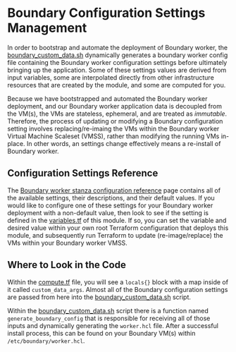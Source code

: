 # Boundary Configuration Settings Management

In order to bootstrap and automate the deployment of Boundary worker, the [boundary_custom_data.sh](https://github.com/hashicorp/terraform-azurerm-boundary-enterprise-worker-hvd/blob/0.2.0/templates/boundary_custom_data.sh.tpl) dynamically generates a boundary worker config file containing the Boundary worker configuration settings before ultimately bringing up the application. Some of these settings values are derived from input variables, some are interpolated directly from other infrastructure resources that are created by the module, and some are computed for you.

Because we have bootstrapped and automated the Boundary worker deployment, and our Boundary worker application data is decoupled from the VM(s), the VMs are stateless, ephemeral, and are treated as _immutable_. Therefore, the process of updating or modifying a Boundary configuration setting involves replacing/re-imaing the VMs within the Boundary worker Virtual Machine Scaleset (VMSS), rather than modifying the running VMs in-place. In other words, an settings change effectively means a re-install of Boundary worker.

## Configuration Settings Reference

The [Boundary worker stanza configuration reference](https://developer.hashicorp.com/boundary/docs/configuration/worker) page contains all of the available settings, their descriptions, and their default values. If you would like to configure one of these settings for your Boundary worker deployment with a non-default value, then look to see if the setting is defined in the [variables.tf](https://github.com/hashicorp/terraform-azurerm-boundary-enterprise-worker-hvd/blob/0.2.0/variables.tf) of this module. If so, you can set the variable and desired value within your own root Terraform configuration that deploys this module, and subsequently run Terraform to update (re-image/replace) the VMs within your Boundary worker VMSS.

## Where to Look in the Code

Within the [compute.tf](https://github.com/hashicorp/terraform-azurerm-boundary-enterprise-worker-hvd/blob/0.2.0/compute.tf) file, you will see a `locals{}` block with a map inside of it called `custom_data_args`. Almost all of the Boundary configuration settings are passed from here into the [boundary_custom_data.sh](https://github.com/hashicorp/terraform-azurerm-boundary-enterprise-worker-hvd/blob/0.2.0/templates/boundary_custom_data.sh.tpl) script.

Within the [boundary_custom_data.sh](https://github.com/hashicorp/terraform-azurerm-boundary-enterprise-worker-hvd/blob/0.2.0/templates/boundary_custom_data.sh.tpl) script there is a function named `generate_boundary_config` that is responsible for receiving all of those inputs and dynamically generating the `worker.hcl` file. After a successful install process, this can be found on your Boundary VM(s) within `/etc/boundary/worker.hcl`.

